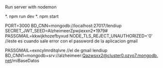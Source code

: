 Run server with nodemon

*. npm run dev
*. npm start

PORT=3000
BD_CNN=mongodb://localhost:27017/lendiup
SECRET_JWT_SEED=AlzheimeerZpwjiexxn2*1979#
PASSGMAIL=kkwijkhozefbyxud
NODE_TLS_REJECT_UNAUTHORIZED='0'            //este es cuando sale error con el password de la aplicacion gmail

PASSGMAIL=exncylmrditqlvre                 //el de gmail lendiup
BD_CNN1=mongodb+srv://alzheimeer:Qazwsxx2@cluster0.ozyo7.mongodb.net/miBaseDatos
